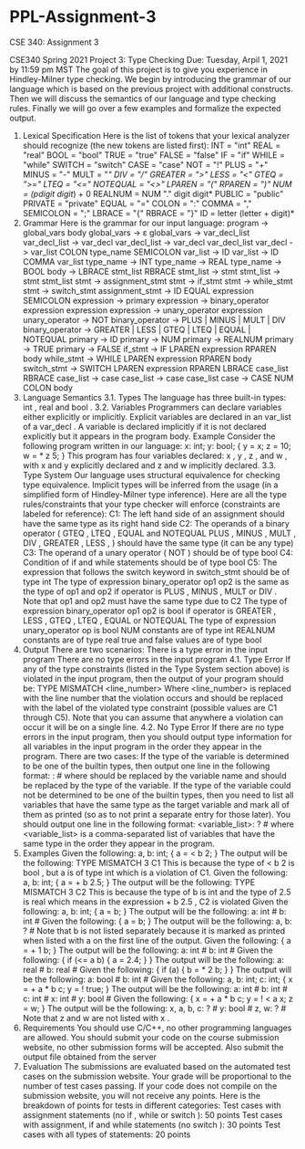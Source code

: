 # PPL-Assignment-3
CSE 340: Assignment 3

CSE340 Spring 2021 Project 3: Type Checking
Due: Tuesday, Arpil 1, 2021 by 11:59 pm MST
The goal of this project is to give you experience in Hindley-Milner type checking.
We begin by introducing the grammar of our language which is based on the previous project with
additional constructs. Then we will discuss the semantics of our language and type checking rules.
Finally we will go over a few examples and formalize the expected output.
1. Lexical Specification
Here is the list of tokens that your lexical analyzer should recognize (the new tokens are listed first):
INT = "int"
REAL = "real"
BOOL = "bool"
TRUE = "true"
FALSE = "false"
IF = "if"
WHILE = "while"
SWITCH = "switch"
CASE = "case"
NOT = "!"
PLUS = "+"
MINUS = "-"
MULT = "*"
DIV = "/"
GREATER = ">"
LESS = "<"
GTEQ = ">="
LTEQ = "<="
NOTEQUAL = "<>"
LPAREN = "("
RPAREN = ")"
NUM = (pdigit digit*) + 0
REALNUM = NUM "." digit digit*
PUBLIC = "public"
PRIVATE = "private"
EQUAL = "="
COLON = ":"
COMMA = ","
SEMICOLON = ";"
LBRACE = "{"
RBRACE = "}"
ID = letter (letter + digit)*
2. Grammar
Here is the grammar for our input language:
program -> global_vars body
global_vars -> ε
global_vars -> var_decl_list
var_decl_list -> var_decl
var_decl_list -> var_decl var_decl_list
var_decl -> var_list COLON type_name SEMICOLON
var_list -> ID
var_list -> ID COMMA var_list
type_name -> INT
type_name -> REAL
type_name -> BOOL
body -> LBRACE stmt_list RBRACE
stmt_list -> stmt
stmt_list -> stmt stmt_list
stmt -> assignment_stmt
stmt -> if_stmt
stmt -> while_stmt
stmt -> switch_stmt
assignment_stmt -> ID EQUAL expression SEMICOLON
expression -> primary
expression -> binary_operator expression expression
expression -> unary_operator expression
unary_operator -> NOT
binary_operator -> PLUS | MINUS | MULT | DIV
binary_operator -> GREATER | LESS | GTEQ | LTEQ | EQUAL | NOTEQUAL
primary -> ID
primary -> NUM
primary -> REALNUM
primary -> TRUE
primary -> FALSE
if_stmt -> IF LPAREN expression RPAREN body
while_stmt -> WHILE LPAREN expression RPAREN body
switch_stmt -> SWITCH LPAREN expression RPAREN LBRACE case_list RBRACE
case_list -> case
case_list -> case case_list
case -> CASE NUM COLON body
3. Language Semantics
3.1. Types
The language has three built-in types: int , real and bool .
3.2. Variables
Programmers can declare variables either explicitly or implicitly.
Explicit variables are declared in an var_list of a var_decl .
A variable is declared implicitly if it is not declared explicitly but it appears in the
program body.
Example
Consider the following program written in our language:
x: int;
y: bool;
{
y = x;
z = 10;
w = * z 5;
}
This program has four variables declared: x , y , z , and w , with x and y explicitly declared and z
and w implicitly declared.
3.3. Type System
Our language uses structural equivalence for checking type equivalence. Implicit types will
be inferred from the usage (in a simplified form of Hindley-Milner type inference).
Here are all the type rules/constraints that your type checker will enforce (constraints are
labeled for reference):
C1: The left hand side of an assignment should have the same type as its right hand side
C2: The operands of a binary operator ( GTEQ
, LTEQ , EQUAL and NOTEQUAL
PLUS , MINUS , MULT , DIV , GREATER , LESS , )
should have the same type (it can be any type)
C3: The operand of a unary operator ( NOT ) should be of type bool
C4: Condition of if and while statements should be of type bool
C5: The expression that follows the switch keyword in switch_stmt should be of type
int
The type of expression binary_operator op1 op2 is the same as the type of op1 and
op2 if operator is PLUS , MINUS , MULT or DIV . Note that op1 and op2 must have
the same type due to C2
The type of expression binary_operator op1 op2 is bool if operator is GREATER ,
LESS , GTEQ , LTEQ , EQUAL or NOTEQUAL
The type of expression unary_operator op is bool
NUM constants are of type int
REALNUM constants are of type real
true and false values are of type bool
4. Output
There are two scenarios:
There is a type error in the input program
There are no type errors in the input program
4.1. Type Error
If any of the type constraints (listed in the Type System section above) is violated in the
input program, then the output of your program should be:
TYPE MISMATCH <line_number> <constraint>
Where <line_number> is replaced with the line number that the violation occurs and
<constraint> should be replaced with the label of the violated type constraint (possible values
are C1 through C5). Note that you can assume that anywhere a violation can occur it will be on a
single line.
4.2. No Type Error
If there are no type errors in the input program, then you should output type information for all
variables in the input program in the order they appear in the program. There are two cases:
If the type of the variable is determined to be one of the builtin types, then output one line in
the following format:
<variable>: <type> #
where <variable> should be replaced by the variable name and <type> should be
replaced by the type of the variable.
If the type of the variable could not be determined to be one of the builtin types, then you
need to list all variables that have the same type as the target variable and mark all of
them as printed (so as to not print a separate entry for those later). You should output one
line in the following format:
<variable_list>: ? #
where <variable_list> is a comma-separated list of variables that have the same type
in the order they appear in the program.
5. Examples
Given the following:
a, b: int;
{
a = < b 2;
}
The output will be the following:
TYPE MISMATCH 3 C1
This is because the type of < b 2 is bool , but a is of type int which is a violation of C1.
Given the following:
a, b: int;
{
a = + b 2.5;
}
The output will be the following:
TYPE MISMATCH 3 C2
This is because the type of b is int and the type of 2.5 is real which means in the
expression + b 2.5 , C2 is violated
Given the following:
a, b: int;
{
a = b;
}
The output will be the following:
a: int #
b: int #
Given the following:
{
a = b;
}
The output will be the following:
a, b: ? #
Note that b is not listed separately because it is marked as printed when listed with a on the first
line of the output.
Given the following:
{
a = + 1 b;
}
The output will be the following:
a: int #
b: int #
Given the following:
{
if (<= a b)
{
a = 2.4;
}
}
The output will be the following:
a: real #
b: real #
Given the following:
{
if (a)
{
b = * 2 b;
}
}
The output will be the following:
a: bool #
b: int #
Given the following:
a, b: int;
c: int;
{
x = + a * b c;
y = ! true;
}
The output will be the following:
a: int #
b: int #
c: int #
x: int #
y: bool #
Given the following:
{
x = + a * b c;
y = ! < a x;
z = w;
}
The output will be the following:
x, a, b, c: ? #
y: bool #
z, w: ? #
Note that z and w are not listed with x .
6. Requirements
You should use C/C++, no other programming languages are allowed.
You should submit your code on the course submission website, no other submission
forms will be accepted.
Also submit the output file obtained from the server
7. Evaluation
The submissions are evaluated based on the automated test cases on the submission website.
Your grade will be proportional to the number of test cases passing. If your code does not
compile on the submission website, you will not receive any points.
Here is the breakdown of points for tests in different categories:
Test cases with assignment statements (no if , while or switch ): 50 points
Test cases with assignment, if and while statements (no switch ): 30 points
Test cases with all types of statements: 20 points
